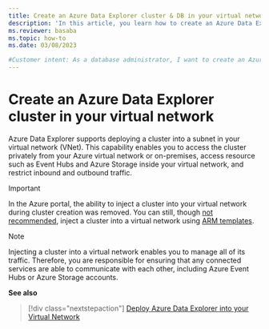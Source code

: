 ```yaml
---
title: Create an Azure Data Explorer cluster & DB in your virtual network
description: 'In this article, you learn how to create an Azure Data Explorer cluster in your virtual network.'
ms.reviewer: basaba
ms.topic: how-to
ms.date: 03/08/2023

#Customer intent: As a database administrator, I want to create an Azure Data Explorer cluster and database in my virtual network.
---
```


# Create an Azure Data Explorer cluster in your virtual network

Azure Data Explorer supports deploying a cluster into a subnet in your virtual network (VNet). This capability enables you to access the cluster privately from your Azure virtual network or on-premises, access resource such as Event Hubs and Azure Storage inside your virtual network, and restrict inbound and outbound traffic.

> [!IMPORTANT]
> In the Azure portal, the ability to inject a cluster into your virtual network during cluster creation was removed. You can still, though [not recommended](security-network-overview.md#comparison-and-recommendation), inject a cluster into a virtual network using [ARM templates](https://azure.microsoft.com/resources/templates/kusto-vnet/).

> [!Note]
> Injecting a cluster into a virtual network enables you to manage all of its traffic. Therefore, you are responsible for ensuring that any connected services are able to communicate with each other, including Azure Event Hubs or Azure Storage accounts.

**See also**

> [!div class="nextstepaction"]
> [Deploy Azure Data Explorer into your Virtual Network](vnet-deployment.md)
